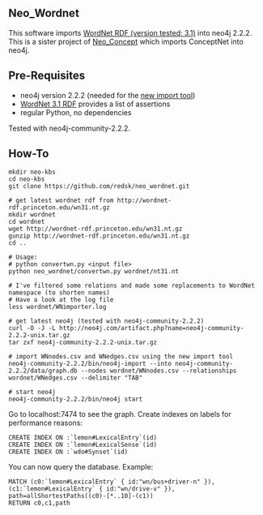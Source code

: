 Neo_Wordnet
-----------

This software imports [WordNet RDF (version tested: 3.1)](http://wordnet-rdf.princeton.edu/) into neo4j 2.2.2. 
This is a sister project of [Neo_Concept](https://github.com/redsk/neo_concept) which imports ConceptNet into neo4j.

Pre-Requisites
--------------

- neo4j version 2.2.2 (needed for the [new import tool](http://neo4j.com/docs/2.2.2/import-tool.html))
- [WordNet 3.1 RDF](http://wordnet-rdf.princeton.edu/wn31.nt.gz) provides a list of assertions
- regular Python, no dependencies

Tested with neo4j-community-2.2.2.

How-To 
-------------------

    mkdir neo-kbs
    cd neo-kbs
    git clone https://github.com/redsk/neo_wordnet.git

    # get latest wordnet rdf from http://wordnet-rdf.princeton.edu/wn31.nt.gz
    mkdir wordnet
    cd wordnet
    wget http://wordnet-rdf.princeton.edu/wn31.nt.gz
    gunzip http://wordnet-rdf.princeton.edu/wn31.nt.gz
    cd ..

    # Usage:
    # python convertwn.py <input file>
    python neo_wordnet/convertwn.py wordnet/nt31.nt

    # I've filtered some relations and made some replacements to WordNet namespace (to shorten names)
    # Have a look at the log file
    less wordnet/WNimporter.log

    # get latest neo4j (tested with neo4j-community-2.2.2)
    curl -O -J -L http://neo4j.com/artifact.php?name=neo4j-community-2.2.2-unix.tar.gz
    tar zxf neo4j-community-2.2.2-unix.tar.gz

    # import WNnodes.csv and WNedges.csv using the new import tool
    neo4j-community-2.2.2/bin/neo4j-import --into neo4j-community-2.2.2/data/graph.db --nodes wordnet/WNnodes.csv --relationships wordnet/WNedges.csv --delimiter "TAB"

    # start neo4j
    neo4j-community-2.2.2/bin/neo4j start


Go to localhost:7474 to see the graph. Create indexes on labels for performance reasons:

    CREATE INDEX ON :`lemon#LexicalEntry`(id)
    CREATE INDEX ON :`lemon#LexicalSense`(id)
    CREATE INDEX ON :`wdo#Synset`(id)

You can now query the database. Example:

    MATCH (c0:`lemon#LexicalEntry` { id:"wn/bus+driver-n" }), (c1:`lemon#LexicalEntry` { id:"wn/drive-v" }), path=allShortestPaths((c0)-[*..10]-(c1))
    RETURN c0,c1,path
